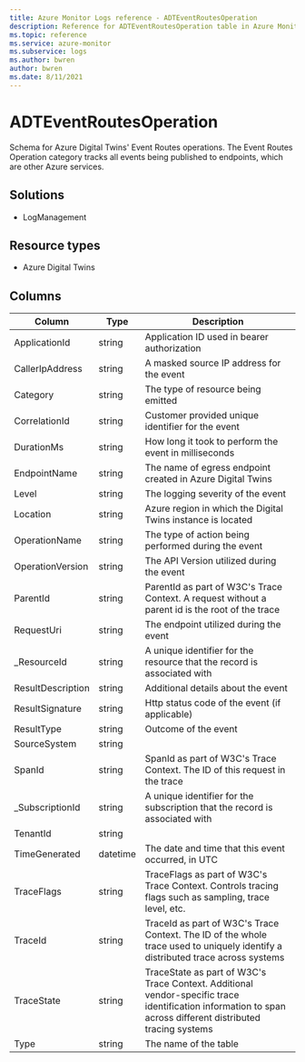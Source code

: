 ```yaml
---
title: Azure Monitor Logs reference - ADTEventRoutesOperation
description: Reference for ADTEventRoutesOperation table in Azure Monitor Logs.
ms.topic: reference
ms.service: azure-monitor
ms.subservice: logs
ms.author: bwren
author: bwren
ms.date: 8/11/2021
---
```


# ADTEventRoutesOperation

 Schema for Azure Digital Twins' Event Routes operations. The Event Routes Operation category tracks all events being published to endpoints, which are other Azure services.

## Solutions

- LogManagement
## Resource types

- Azure Digital Twins




## Columns

|Column|Type|Description|
|---|---|---|
|ApplicationId|string|Application ID used in bearer authorization|
|CallerIpAddress|string|A masked source IP address for the event|
|Category|string|The type of resource being emitted|
|CorrelationId|string|Customer provided unique identifier for the event|
|DurationMs|string|How long it took to perform the event in milliseconds|
|EndpointName|string|The name of egress endpoint created in Azure Digital Twins|
|Level|string|The logging severity of the event|
|Location|string|Azure region in which the Digital Twins instance is located|
|OperationName|string|The type of action being performed during the event|
|OperationVersion|string|The API Version utilized during the event|
|ParentId|string|ParentId as part of W3C's Trace Context. A request without a parent id is the root of the trace|
|RequestUri|string|The endpoint utilized during the event|
|_ResourceId|string|A unique identifier for the resource that the record is associated with|
|ResultDescription|string|Additional details about the event|
|ResultSignature|string|Http status code of the event (if applicable)|
|ResultType|string|Outcome of the event|
|SourceSystem|string||
|SpanId|string|SpanId as part of W3C's Trace Context. The ID of this request in the trace|
|_SubscriptionId|string|A unique identifier for the subscription that the record is associated with|
|TenantId|string||
|TimeGenerated|datetime|The date and time that this event occurred, in UTC|
|TraceFlags|string|TraceFlags as part of W3C's Trace Context. Controls tracing flags such as sampling, trace level, etc.|
|TraceId|string|TraceId as part of W3C's Trace Context. The ID of the whole trace used to uniquely identify a distributed trace across systems|
|TraceState|string|TraceState as part of W3C's Trace Context. Additional vendor-specific trace identification information to span across different distributed tracing systems|
|Type|string|The name of the table|
